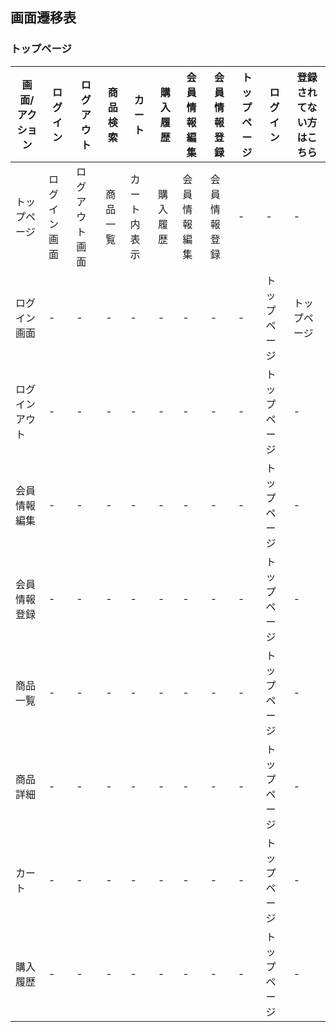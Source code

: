 ## 画面遷移表

### トップページ
|画面/アクション|ログイン|ログアウト|商品検索|カート|購入履歴|会員情報編集|会員情報登録|トップページ|ログイン|登録されてない方はこちら|
|--------------|--------|---------|--------|-----|--------|-----------|------------|-----------|--------|----------------------|
|トップページ|ログイン画面|ログアウト画面|商品一覧|カート内表示|購入履歴|会員情報編集|会員情報登録|-|-|-|
|ログイン画面|-|-|-|-|-|-|-|-|トップページ|トップページ|会員情報登録|
|ログインアウト|-|-|-|-|-|-|-|-|トップページ|-|-|
|会員情報編集|-|-|-|-|-|-|-|-|トップページ|-|-|
|会員情報登録|-|-|-|-|-|-|-|-|トップページ|-|-|
|商品一覧|-|-|-|-|-|-|-|-|トップページ|-|-|
|商品詳細|-|-|-|-|-|-|-|-|トップページ|-|-|
|カート|-|-|-|-|-|-|-|-|トップページ|-|-|
|購入履歴|-|-|-|-|-|-|-|-|トップページ|-|-|
